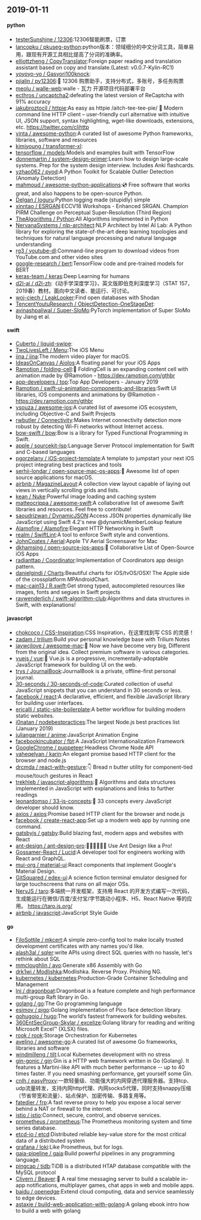 ## 2019-01-11

#### python
* [testerSunshine / 12306](https://github.com/testerSunshine/12306):12306智能刷票，订票
* [lancopku / pkuseg-python](https://github.com/lancopku/pkuseg-python):python版本：领域细分的中文分词工具，简单易用，跟现有开源工具相比提高了分词的准确率。
* [elliottzheng / CopyTranslator](https://github.com/elliottzheng/CopyTranslator):Foreign paper reading and translation assistant based on copy and translate.(Latest: v0.0.7-Kylin-RC1)
* [yoyoyo-yo / Gasyori100knock](https://github.com/yoyoyo-yo/Gasyori100knock):
* [pjialin / py12306](https://github.com/pjialin/py12306):🚂
12306 购票助手，支持分布式，多账号，多任务购票
* [meolu / walle-web](https://github.com/meolu/walle-web):walle - 瓦力 开源项目代码部署平台
* [ecthros / uncaptcha2](https://github.com/ecthros/uncaptcha2):defeating the latest version of ReCaptcha with 91% accuracy
* [jakubroztocil / httpie](https://github.com/jakubroztocil/httpie):As easy as httpie /aitch-tee-tee-pie/ 🥧 Modern command line HTTP client – user-friendly curl alternative with intuitive UI, JSON support, syntax highlighting, wget-like downloads, extensions, etc. https://twitter.com/clihttp
* [vinta / awesome-python](https://github.com/vinta/awesome-python):A curated list of awesome Python frameworks, libraries, software and resources
* [kimiyoung / transformer-xl](https://github.com/kimiyoung/transformer-xl):
* [tensorflow / models](https://github.com/tensorflow/models):Models and examples built with TensorFlow
* [donnemartin / system-design-primer](https://github.com/donnemartin/system-design-primer):Learn how to design large-scale systems. Prep for the system design interview. Includes Anki flashcards.
* [yzhao062 / pyod](https://github.com/yzhao062/pyod):A Python Toolkit for Scalable Outlier Detection (Anomaly Detection)
* [mahmoud / awesome-python-applications](https://github.com/mahmoud/awesome-python-applications):💿
Free software that works great, and also happens to be open-source Python.
* [Delgan / loguru](https://github.com/Delgan/loguru):Python logging made (stupidly) simple
* [xinntao / ESRGAN](https://github.com/xinntao/ESRGAN):ECCV18 Workshops - Enhanced SRGAN. Champion PIRM Challenge on Perceptual Super-Resolution (Third Region)
* [TheAlgorithms / Python](https://github.com/TheAlgorithms/Python):All Algorithms implemented in Python
* [NervanaSystems / nlp-architect](https://github.com/NervanaSystems/nlp-architect):NLP Architect by Intel AI Lab: A Python library for exploring the state-of-the-art deep learning topologies and techniques for natural language processing and natural language understanding
* [rg3 / youtube-dl](https://github.com/rg3/youtube-dl):Command-line program to download videos from YouTube.com and other video sites
* [google-research / bert](https://github.com/google-research/bert):TensorFlow code and pre-trained models for BERT
* [keras-team / keras](https://github.com/keras-team/keras):Deep Learning for humans
* [d2l-ai / d2l-zh](https://github.com/d2l-ai/d2l-zh):《动手学深度学习》，英文版即伯克利深度学习（STAT 157，2019春）教材。面向中文读者、能运行、可讨论。
* [woj-ciech / LeakLooker](https://github.com/woj-ciech/LeakLooker):Find open databases with Shodan
* [TencentYoutuResearch / ObjectDetection-OneStageDet](https://github.com/TencentYoutuResearch/ObjectDetection-OneStageDet):
* [avinashpaliwal / Super-SloMo](https://github.com/avinashpaliwal/Super-SloMo):PyTorch implementation of Super SloMo by Jiang et al.

#### swift
* [Cuberto / liquid-swipe](https://github.com/Cuberto/liquid-swipe):
* [TwoLivesLeft / Menu](https://github.com/TwoLivesLeft/Menu):The iOS Menu
* [iina / iina](https://github.com/iina/iina):The modern video player for macOS.
* [IdeasOnCanvas / Aiolos](https://github.com/IdeasOnCanvas/Aiolos):A floating panel for your iOS Apps
* [Ramotion / folding-cell](https://github.com/Ramotion/folding-cell):📃
FoldingCell is an expanding content cell with animation made by @Ramotion - https://dev.ramotion.com/gthbr
* [app-developers / top](https://github.com/app-developers/top):Top App Developers - January 2019
* [Ramotion / swift-ui-animation-components-and-libraries](https://github.com/Ramotion/swift-ui-animation-components-and-libraries):Swift UI libraries, iOS components and animations by @Ramotion - https://dev.ramotion.com/gthbr
* [vsouza / awesome-ios](https://github.com/vsouza/awesome-ios):A curated list of awesome iOS ecosystem, including Objective-C and Swift Projects
* [rwbutler / Connectivity](https://github.com/rwbutler/Connectivity):Makes Internet connectivity detection more robust by detecting Wi-Fi networks without Internet access.
* [bow-swift / bow](https://github.com/bow-swift/bow):Bow is a library for Typed Functional Programming in Swift.
* [apple / sourcekit-lsp](https://github.com/apple/sourcekit-lsp):Language Server Protocol implementation for Swift and C-based languages
* [pgorzelany / iOS-project-template](https://github.com/pgorzelany/iOS-project-template):A template to jumpstart your next iOS project integrating best practices and tools
* [serhii-londar / open-source-mac-os-apps](https://github.com/serhii-londar/open-source-mac-os-apps):🚀
Awesome list of open source applications for macOS.
* [airbnb / MagazineLayout](https://github.com/airbnb/MagazineLayout):A collection view layout capable of laying out views in vertically scrolling grids and lists.
* [kean / Nuke](https://github.com/kean/Nuke):Powerful image loading and caching system
* [matteocrippa / awesome-swift](https://github.com/matteocrippa/awesome-swift):A collaborative list of awesome Swift libraries and resources. Feel free to contribute!
* [saoudrizwan / DynamicJSON](https://github.com/saoudrizwan/DynamicJSON):Access JSON properties dynamically like JavaScript using Swift 4.2's new @dynamicMemberLookup feature
* [Alamofire / Alamofire](https://github.com/Alamofire/Alamofire):Elegant HTTP Networking in Swift
* [realm / SwiftLint](https://github.com/realm/SwiftLint):A tool to enforce Swift style and conventions.
* [JohnCoates / Aerial](https://github.com/JohnCoates/Aerial):Apple TV Aerial Screensaver for Mac
* [dkhamsing / open-source-ios-apps](https://github.com/dkhamsing/open-source-ios-apps):📱
Collaborative List of Open-Source iOS Apps
* [radianttap / Coordinator](https://github.com/radianttap/Coordinator):Implementation of Coordinators app design pattern.
* [danielgindi / Charts](https://github.com/danielgindi/Charts):Beautiful charts for iOS/tvOS/OSX! The Apple side of the crossplatform MPAndroidChart.
* [mac-cain13 / R.swift](https://github.com/mac-cain13/R.swift):Get strong typed, autocompleted resources like images, fonts and segues in Swift projects
* [raywenderlich / swift-algorithm-club](https://github.com/raywenderlich/swift-algorithm-club):Algorithms and data structures in Swift, with explanations!

#### javascript
* [chokcoco / CSS-Inspiration](https://github.com/chokcoco/CSS-Inspiration):CSS Inspiration，在这里找到写 CSS 的灵感！
* [zadam / trilium](https://github.com/zadam/trilium):Build your personal knowledge base with Trilium Notes
* [jaywcjlove / awesome-mac](https://github.com/jaywcjlove/awesome-mac): Now we have become very big, Different from the original idea. Collect premium software in various categories.
* [vuejs / vue](https://github.com/vuejs/vue):🖖
Vue.js is a progressive, incrementally-adoptable JavaScript framework for building UI on the web.
* [trys / JournalBook](https://github.com/trys/JournalBook):JournalBook is a private, offline-first personal journal.
* [30-seconds / 30-seconds-of-code](https://github.com/30-seconds/30-seconds-of-code):Curated collection of useful JavaScript snippets that you can understand in 30 seconds or less.
* [facebook / react](https://github.com/facebook/react):A declarative, efficient, and flexible JavaScript library for building user interfaces.
* [ericalli / static-site-boilerplate](https://github.com/ericalli/static-site-boilerplate):A better workflow for building modern static websites.
* [i0natan / nodebestpractices](https://github.com/i0natan/nodebestpractices):The largest Node.js best practices list (January 2019)
* [juliangarnier / anime](https://github.com/juliangarnier/anime):JavaScript Animation Engine
* [facebookincubator / fbt](https://github.com/facebookincubator/fbt):A JavaScript Internationalization Framework
* [GoogleChrome / puppeteer](https://github.com/GoogleChrome/puppeteer):Headless Chrome Node API
* [vaheqelyan / karin](https://github.com/vaheqelyan/karin):An elegant promise based HTTP client for the browser and node.js
* [drcmda / react-with-gesture](https://github.com/drcmda/react-with-gesture):👇
Bread n butter utility for component-tied mouse/touch gestures in React
* [trekhleb / javascript-algorithms](https://github.com/trekhleb/javascript-algorithms):📝
Algorithms and data structures implemented in JavaScript with explanations and links to further readings
* [leonardomso / 33-js-concepts](https://github.com/leonardomso/33-js-concepts):📜
33 concepts every JavaScript developer should know.
* [axios / axios](https://github.com/axios/axios):Promise based HTTP client for the browser and node.js
* [facebook / create-react-app](https://github.com/facebook/create-react-app):Set up a modern web app by running one command.
* [gatsbyjs / gatsby](https://github.com/gatsbyjs/gatsby):Build blazing fast, modern apps and websites with React
* [ant-design / ant-design-pro](https://github.com/ant-design/ant-design-pro):👨🏻‍💻👩🏻‍💻 Use Ant Design like a Pro!
* [Gossamer-React / Lucid](https://github.com/Gossamer-React/Lucid):A developer tool for engineers working with React and GraphQL.
* [mui-org / material-ui](https://github.com/mui-org/material-ui):React components that implement Google's Material Design.
* [GitSquared / edex-ui](https://github.com/GitSquared/edex-ui):A science fiction terminal emulator designed for large touchscreens that runs on all major OSs.
* [NervJS / taro](https://github.com/NervJS/taro):多端统一开发框架，支持用 React 的开发方式编写一次代码，生成能运行在微信/百度/支付宝/字节跳动小程序、H5、React Native 等的应用。 https://taro.js.org/
* [airbnb / javascript](https://github.com/airbnb/javascript):JavaScript Style Guide

#### go
* [FiloSottile / mkcert](https://github.com/FiloSottile/mkcert):A simple zero-config tool to make locally trusted development certificates with any names you'd like.
* [alash3al / sqler](https://github.com/alash3al/sqler):write APIs using direct SQL queries with no hassle, let's rethink about SQL
* [mmcloughlin / avo](https://github.com/mmcloughlin/avo):Generate x86 Assembly with Go
* [drk1wi / Modlishka](https://github.com/drk1wi/Modlishka):Modlishka. Reverse Proxy. Phishing NG.
* [kubernetes / kubernetes](https://github.com/kubernetes/kubernetes):Production-Grade Container Scheduling and Management
* [lni / dragonboat](https://github.com/lni/dragonboat):Dragonboat is a feature complete and high performance multi-group Raft library in Go.
* [golang / go](https://github.com/golang/go):The Go programming language
* [esimov / pigo](https://github.com/esimov/pigo):Golang implementation of Pico face detection library.
* [gohugoio / hugo](https://github.com/gohugoio/hugo):The world’s fastest framework for building websites.
* [360EntSecGroup-Skylar / excelize](https://github.com/360EntSecGroup-Skylar/excelize):Golang library for reading and writing Microsoft Excel™ (XLSX) files.
* [rook / rook](https://github.com/rook/rook):Storage Orchestration for Kubernetes
* [avelino / awesome-go](https://github.com/avelino/awesome-go):A curated list of awesome Go frameworks, libraries and software
* [windmilleng / tilt](https://github.com/windmilleng/tilt):Local Kubernetes development with no stress
* [gin-gonic / gin](https://github.com/gin-gonic/gin):Gin is a HTTP web framework written in Go (Golang). It features a Martini-like API with much better performance -- up to 40 times faster. If you need smashing performance, get yourself some Gin.
* [cnlh / easyProxy](https://github.com/cnlh/easyProxy):一款轻量级、功能强大的内网穿透代理服务器。支持tcp、udp流量转发，支持内网http代理、内网socks5代理，同时支持snappy压缩（节省带宽和流量）、站点保护、加密传输、多路复用等。
* [fatedier / frp](https://github.com/fatedier/frp):A fast reverse proxy to help you expose a local server behind a NAT or firewall to the internet.
* [istio / istio](https://github.com/istio/istio):Connect, secure, control, and observe services.
* [prometheus / prometheus](https://github.com/prometheus/prometheus):The Prometheus monitoring system and time series database.
* [etcd-io / etcd](https://github.com/etcd-io/etcd):Distributed reliable key-value store for the most critical data of a distributed system
* [grafana / loki](https://github.com/grafana/loki):Like Prometheus, but for logs.
* [gaia-pipeline / gaia](https://github.com/gaia-pipeline/gaia):Build powerful pipelines in any programming language.
* [pingcap / tidb](https://github.com/pingcap/tidb):TiDB is a distributed HTAP database compatible with the MySQL protocol
* [Clivern / Beaver](https://github.com/Clivern/Beaver):💨
A real time messaging server to build a scalable in-app notifications, multiplayer games, chat apps in web and mobile apps.
* [baidu / openedge](https://github.com/baidu/openedge):Extend cloud computing, data and service seamlessly to edge devices.
* [astaxie / build-web-application-with-golang](https://github.com/astaxie/build-web-application-with-golang):A golang ebook intro how to build a web with golang
